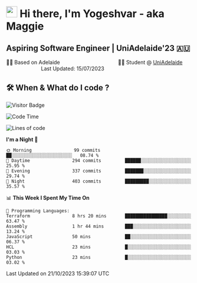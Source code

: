 <h1><img src="https://emojis.slackmojis.com/emojis/images/1531849430/4246/blob-sunglasses.gif?1531849430" width="30"/> Hi there, I'm Yogeshvar - aka Maggie</h1>

## Aspiring Software Engineer | UniAdelaide'23 🇦🇺  
🏂🏻  Based on Adelaide &nbsp;&nbsp;&nbsp;&nbsp;&nbsp;&nbsp;&nbsp;&nbsp;&nbsp;&nbsp;&nbsp;&nbsp;&nbsp;&nbsp;&nbsp;&nbsp;&nbsp;&nbsp;&nbsp;&nbsp;&nbsp;&nbsp;&nbsp;&nbsp;&nbsp;&nbsp;&nbsp;&nbsp;&nbsp;&nbsp;&nbsp;&nbsp;&nbsp;&nbsp;&nbsp;&nbsp;&nbsp;&nbsp;&nbsp;👨‍💻 Student @ [UniAdelaide](https://www.adelaide.edu.au)   &nbsp;&nbsp;&nbsp;&nbsp;&nbsp;&nbsp;&nbsp;&nbsp;&nbsp;&nbsp;&nbsp;&nbsp;&nbsp;&nbsp;&nbsp;&nbsp;&nbsp;&nbsp;&nbsp;&nbsp;&nbsp;&nbsp;&nbsp;&nbsp;Last Updated: 15/07/2023

## 🛠 When & What do I code ?  

![Visitor Badge](https://visitor-badge.feriirawann.repl.co?username=yogeshvar&repo=yogeshvar&label=Visitors&style=plastic&color=%23457BFF&contentType=svg)

<!--START_SECTION:waka-->
![Code Time](http://img.shields.io/badge/Code%20Time-2%2C344%20hrs%203%20mins-blue)

![Lines of code](https://img.shields.io/badge/From%20Hello%20World%20I%27ve%20Written-4.0%20million%20lines%20of%20code-blue)

**I'm a Night 🦉** 

```text
🌞 Morning                99 commits          ██░░░░░░░░░░░░░░░░░░░░░░░   08.74 % 
🌆 Daytime                294 commits         ██████░░░░░░░░░░░░░░░░░░░   25.95 % 
🌃 Evening                337 commits         ███████░░░░░░░░░░░░░░░░░░   29.74 % 
🌙 Night                  403 commits         █████████░░░░░░░░░░░░░░░░   35.57 % 
```


📊 **This Week I Spent My Time On** 

```text
💬 Programming Languages: 
Terraform                8 hrs 20 mins       ████████████████░░░░░░░░░   63.47 % 
Assembly                 1 hr 44 mins        ███░░░░░░░░░░░░░░░░░░░░░░   13.24 % 
JavaScript               50 mins             ██░░░░░░░░░░░░░░░░░░░░░░░   06.37 % 
HCL                      23 mins             █░░░░░░░░░░░░░░░░░░░░░░░░   03.03 % 
Python                   23 mins             █░░░░░░░░░░░░░░░░░░░░░░░░   03.02 % 
```


 Last Updated on 21/10/2023 15:39:07 UTC
<!--END_SECTION:waka-->
